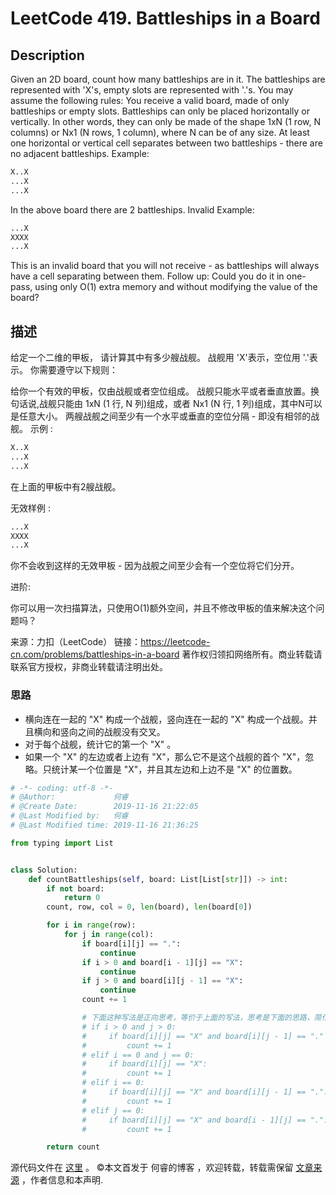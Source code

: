 # LeetCode 419. Battleships in a Board

## Description

Given an 2D board, count how many battleships are in it. The battleships are represented with 'X's, empty slots are represented with '.'s. You may assume the following rules:
You receive a valid board, made of only battleships or empty slots.
Battleships can only be placed horizontally or vertically. In other words, they can only be made of the shape 1xN (1 row, N columns) or Nx1 (N rows, 1 column), where N can be of any size.
At least one horizontal or vertical cell separates between two battleships - there are no adjacent battleships.
Example:

```py
X..X
...X
...X
```

In the above board there are 2 battleships.
Invalid Example:

```py
...X
XXXX
...X
```
This is an invalid board that you will not receive - as battleships will always have a cell separating between them.
Follow up:
Could you do it in one-pass, using only O(1) extra memory and without modifying the value of the board?

## 描述

给定一个二维的甲板， 请计算其中有多少艘战舰。 战舰用 'X'表示，空位用 '.'表示。 你需要遵守以下规则：

给你一个有效的甲板，仅由战舰或者空位组成。
战舰只能水平或者垂直放置。换句话说,战舰只能由 1xN (1 行, N 列)组成，或者 Nx1 (N 行, 1 列)组成，其中N可以是任意大小。
两艘战舰之间至少有一个水平或垂直的空位分隔 - 即没有相邻的战舰。
示例 :

```py
X..X
...X
...X
```
在上面的甲板中有2艘战舰。

无效样例 :
```py
...X
XXXX
...X
```
你不会收到这样的无效甲板 - 因为战舰之间至少会有一个空位将它们分开。

进阶:

你可以用一次扫描算法，只使用O(1)额外空间，并且不修改甲板的值来解决这个问题吗？

来源：力扣（LeetCode）
链接：https://leetcode-cn.com/problems/battleships-in-a-board
著作权归领扣网络所有。商业转载请联系官方授权，非商业转载请注明出处。

### 思路

* 横向连在一起的 "X" 构成一个战舰，竖向连在一起的 "X" 构成一个战舰。并且横向和竖向之间的战舰没有交叉。
* 对于每个战舰，统计它的第一个 "X" 。
* 如果一个 "X" 的左边或者上边有 "X"，那么它不是这个战舰的首个 "X"，忽略。只统计某一个位置是 "X"，并且其左边和上边不是 "X" 的位置数。

```py
# -*- coding: utf-8 -*-
# @Author:             何睿
# @Create Date:        2019-11-16 21:22:05
# @Last Modified by:   何睿
# @Last Modified time: 2019-11-16 21:36:25

from typing import List


class Solution:
    def countBattleships(self, board: List[List[str]]) -> int:
        if not board:
            return 0
        count, row, col = 0, len(board), len(board[0])

        for i in range(row):
            for j in range(col):
                if board[i][j] == ".":
                    continue
                if i > 0 and board[i - 1][j] == "X":
                    continue
                if j > 0 and board[i][j - 1] == "X":
                    continue
                count += 1

                # 下面这种写法是正向思考，等价于上面的写法，思考是下面的思路，简化代码为上面的写法
                # if i > 0 and j > 0:
                #     if board[i][j] == "X" and board[i][j - 1] == "." and board[i - 1][j] == ".":
                #         count += 1
                # elif i == 0 and j == 0:
                #     if board[i][j] == "X":
                #         count += 1
                # elif i == 0:
                #     if board[i][j] == "X" and board[i][j - 1] == ".":
                #         count += 1
                # elif j == 0:
                #     if board[i][j] == "X" and board[i - 1][j] == ".":
                #         count += 1

        return count
```
源代码文件在 [这里](https://github.com/ruicore/Algorithm/blob/master/LeetCode/2019-11-16-419-Battleships-in-a-Board.py) 。
©本文首发于 何睿的博客 ，欢迎转载，转载需保留 [文章来源](https://ruicore.cn/leetcode-419-battleships-in-a-board/) ，作者信息和本声明.
